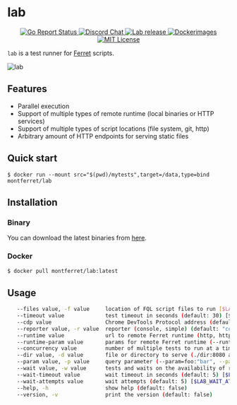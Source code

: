 # lab
<p align="center">
	<a href="https://goreportcard.com/report/github.com/MontFerret/lab">
		<img alt="Go Report Status" src="https://goreportcard.com/badge/github.com/MontFerret/lab">
	</a>
<!-- 	<a href="https://codecov.io/gh/MontFerret/lab">
		<img alt="Code coverage" src="https://codecov.io/gh/MontFerret/lab/branch/master/graph/badge.svg" />
	</a> -->
	<a href="https://discord.gg/kzet32U">
		<img alt="Discord Chat" src="https://img.shields.io/discord/501533080880676864.svg">
	</a>
	<a href="https://github.com/MontFerret/lab/releases">
		<img alt="Lab release" src="https://img.shields.io/github/release/MontFerret/lab.svg">
	</a>
   <a href="https://microbadger.com/images/montferret/lab">
      <img alt="Dockerimages" src="https://images.microbadger.com/badges/version/montferret/lab.svg">
   </a>
	<a href="http://opensource.org/licenses/MIT">
		<img alt="MIT License" src="http://img.shields.io/badge/license-MIT-brightgreen.svg">
	</a>
</p>

``lab`` is a test runner for [Ferret](https://www.github.com/MontFerret/ferret) scripts.

![lab](https://raw.githubusercontent.com/MontFerret/lab/master/assets/landing.jpg)

## Features
- Parallel execution
- Support of multiple types of remote runtime (local binaries or HTTP services)
- Support of multiple types of script locations (file system, git, http)
- Arbitrary amount of HTTP endpoints for serving static files

## Quick start

```
$ docker run --mount src="$(pwd)/mytests",target=/data,type=bind montferret/lab
```

## Installation

### Binary
You can download the latest binaries from [here](https://github.com/MontFerret/lab/releases).

### Docker
```bash
$ docker pull montferret/lab:latest
```

## Usage

```bash
   --files value, -f value     location of FQL script files to run [$LAB_FILES]
   --timeout value             test timeout in seconds (default: 30) [$LAB_TIMEOUT]
   --cdp value                 Chrome DevTools Protocol address (default: "http://127.0.0.1:9222") [$LAB_CDP]
   --reporter value, -r value  reporter (console, simple) (default: "console") [$LAB_REPORTER]
   --runtime value             url to remote Ferret runtime (http, https or bin) [$LAB_RUNTIME]
   --runtime-param value       params for remote Ferret runtime (--runtime-param=headers:{"KeyId": "abcd"} --runtime-param=path:"/ferret" }) [$LAB_RUNTIME_PARAM]
   --concurrency value         number of multiple tests to run at a time (default: 12) [$LAB_CONCURRENCY]
   --dir value, -d value       file or directory to serve (./dir:8080 as default or ./dir:8080@name as named) [$LAB_DIR]
   --param value, -p value     query parameter (--param=foo:"bar", --param=id:1) [$LAB_PARAM]
   --wait value, -w value      tests and waits on the availability of remote resources (--wait http://127.0.0.1:9222/json/version --wait postgres://locahost:5432/mydb) [$LAB_WAIT]
   --wait-timeout value        wait timeout in seconds (default: 5) [$LAB_WAIT_TIMEOUT]
   --wait-attempts value       wait attempts (default: 5) [$LAB_WAIT_ATTEMPTS]
   --help, -h                  show help (default: false)
   --version, -v               print the version (default: false)
```
